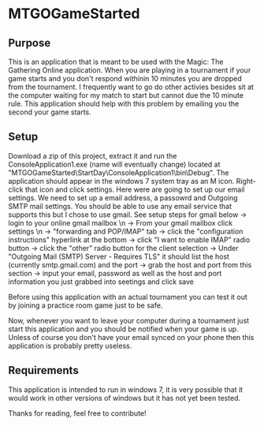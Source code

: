 # MTGOGameStarted
Purpose
----------
This is an application that is meant to be used with the Magic: The Gathering Online application. When you are
playing in a tournament if your game starts and you don't respond withinin 10 minutes you are dropped from the 
tournament. I frequently want to go do other activies besides sit at the computer waiting for my match to start but
cannot due the 10 minute rule. This application should help with this problem by emailing you the second your game
starts.

Setup
-------
Download a zip of this project, extract it and run the ConsoleApplication1.exe (name will eventually change) located
at "MTGOGameStarted\StartDay\ConsoleApplication1\bin\Debug\". The application should appear in the windows 7 system
tray as an M icon. Right-click that icon and click settings. Here were are going to set up our email settings. We 
need to set up a email address, a passowrd and Outgoing SMTP mail settings. You should be able to use any email 
service that supports this but I chose to use gmail. See setup steps for gmail below
  -> login to your online gmail mailbox \n
  ->  From your gmail mailbox click settings \n
  -> "forwarding and POP/IMAP" tab 
  -> click the "configuration instructions" hyperlink at the bottom 
  -> click "I want to enable IMAP" radio button
  -> click the "other" radio button for the client selection
  -> Under "Outgoing Mail (SMTP) Server - Requires TLS" it should list the host (currently smtp.gmail.com) and the port
  -> grab the host and port from this section
  -> input your email, password as well as the host and port information you just grabbed into seetings and click save
  
Before using this application with an actual tournament you can test it out by joining a practice room game just
to be safe. 

Now, whenever you want to leave your computer during a tournament just start this application and you should be 
notified when your game is up. Unless of course you don't have your email synced on your phone then this application
is probably pretty useless.

Requirements
---------
This application is intended to run in windows 7, it is very possible that it would work in other versions of windows
but it has not yet been tested.


Thanks for reading, feel free to contribute!
